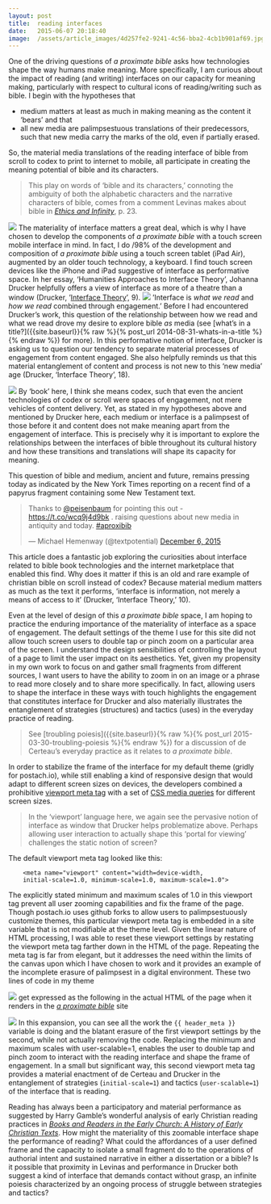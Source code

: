 ```yaml
---
layout:	post
title:	reading interfaces
date:	2015-06-07 20:18:40
image:	/assets/article_images/4d257fe2-9241-4c56-bba2-4cb1b901af69.jpg
---
```

One of the driving questions of *a proximate bible* asks how technologies shape the way humans make meaning. More specifically, I am curious about the impact of reading (and writing) interfaces on our capacity for meaning making, particularly with respect to cultural icons of reading/writing such as bible. I begin with the hypotheses that

-   medium matters at least as much in making meaning as the content it ‘bears’ and that
-   all new media are palimpsestuous translations of their predecessors, such that new media carry the marks of the old, even if partially erased.

So, the material media translations of the reading interface of bible from scroll to codex to print to internet to mobile, all participate in creating the meaning potential of bible and its characters.

> This play on words of ‘bible and its characters,’ connoting the ambiguity of both the alphabetic characters and the narrative characters of bible, comes from a comment Levinas makes about bible in [*Ethics and Infinity*](http://amzn.com/0820701785), p. 23.

![](/assets/article_images/4d257fe2-9241-4c56-bba2-4cb1b901af69.jpg)
The materiality of interface matters a great deal, which is why I have chosen to develop the components of *a proximate bible* with a touch screen mobile interface in mind. In fact, I do /98% of the development and composition of *a proximate bible* using a touch screen tablet (iPad Air), augmented by an older touch technology, a keyboard. I find touch screen devices like the iPhone and iPad suggestive of interface as performative space. In her essay, ‘Humanities Approaches to Interface Theory’, Johanna Drucker helpfully offers a view of interface as more of a theatre than a window (Drucker, ’[Interface Theory](http://www.culturemachine.net/index.php/cm/issue/view/23)’, 9).
![](/assets/article_images/c361f25c-796b-4c34-ac49-7b351910751d.png)
’Interface is *what we read* and *how we read* combined through engagement.’ Before I had encountered Drucker’s work, this question of the relationship between how we read and what we read drove my desire to explore bible *as* media (see [what’s in a title?]({{site.baseurl}}{% raw %}{% post_url 2014-08-31-whats-in-a-title %}{% endraw %}) for more). In this performative notion of interface, Drucker is asking us to question our tendency to separate material processes of engagement from content engaged. She also helpfully reminds us that this material entanglement of content and process is not new to this ‘new media’ age (Drucker, ‘Interface Theory’, 18).

![](/assets/article_images/c15ab601-9157-4f20-99d5-661307130d47.png)
By ‘book’ here, I think she means codex, such that even the ancient technologies of codex or scroll were spaces of engagement, not mere vehicles of content delivery. Yet, as stated in my hypotheses above and mentioned by Drucker here, each medium or interface is a palimpsest of those before it and content does not make meaning apart from the engagement of interface. This is precisely why it is important to explore the relationships between the interfaces of bible throughout its cultural history and how these transitions and translations will shape its capacity for meaning.

This question of bible and medium, ancient and future, remains pressing today as indicated by the New York Times reporting on a recent find of a papyrus fragment containing some New Testament text.

> Thanks to [@peisenbaum](https://twitter.com/peisenbaum) for pointing this out - <https://t.co/wcq9j4d9bk> . raising questions about new media in antiquity and today. [\#aproxibib](https://twitter.com/hashtag/aproxibib?src=hash)
>
> — Michael Hemenway (@textpotential) [December 6, 2015](https://twitter.com/textpotential/status/673515033771421698)

This article does a fantastic job exploring the curiosities about interface related to bible book technologies and the internet marketplace that enabled this find. Why does it matter if this is an old and rare example of christian bible on scroll instead of codex? Because material medium matters as much as the text it performs, ‘interface is information, not merely a means of access to it’ (Drucker, ‘Interface Theory,’ 10).

Even at the level of design of this *a proximate bible* space, I am hoping to practice the enduring importance of the materiality of interface as a space of engagement. The default settings of the theme I use for this site did not allow touch screen users to double tap or pinch zoom on a particular area of the screen. I understand the design sensibilities of controlling the layout of a page to limit the user impact on its aesthetics. Yet, given my propensity in my own work to focus on and gather small fragments from different sources, I want users to have the ability to zoom in on an image or a phrase to read more closely and to share more specifically. In fact, allowing users to shape the interface in these ways with touch highlights the engagement that constitutes interface for Drucker and also materially illustrates the entanglement of strategies (structures) and tactics (uses) in the everyday practice of reading.

> See [troubling poiesis]({{site.baseurl}}{% raw %}{% post_url 2015-03-30-troubling-poiesis %}{% endraw %}) for a discussion of de Certeau’s everyday practice as it relates to *a proximate bible*.

In order to stabilize the frame of the interface for my default theme (gridly for postach.io), while still enabling a kind of responsive design that would adapt to different screen sizes on devices, the developers combined a prohibitive [viewport meta tag](http://www.w3schools.com/css/css_rwd_viewport.asp) with a set of [CSS media queries](http://www.w3schools.com/css/css_rwd_mediaqueries.asp) for different screen sizes.

> In the ‘viewport’ language here, we again see the pervasive notion of interface as window that Drucker helps problematize above. Perhaps allowing user interaction to actually shape this ‘portal for viewing’ challenges the static notion of screen?

The default viewport meta tag looked like this:

        <meta name="viewport" content="width=device-width,
        initial-scale=1.0, minimum-scale=1.0, maximum-scale=1.0">

The explicitly stated minimum and maximum scales of 1.0 in this viewport tag prevent all user zooming capabilities and fix the frame of the page. Though postach.io uses github forks to allow users to palimpsestuously customize themes, this particular viewport meta tag is embedded in a site variable that is not modifiable at the theme level. Given the linear nature of HTML processing, I was able to reset these viewport settings by restating the viewport meta tag farther down in the HTML of the page. Repeating the meta tag is far from elegant, but it addresses the need within the limits of the canvas upon which I have chosen to work and it provides an example of the incomplete erasure of palimpsest in a digital environment. These two lines of code in my theme

![](/assets/article_images/f5b2955c-af8b-43c8-ad4b-79b798cbc8f7.png)
get expressed as the following in the actual HTML of the page when it renders in the [*a proximate bible*](http://aproximatebible.postach.io) site

![](/assets/article_images/dc3a2f77-d05e-4fdb-b11a-cd85f8463170.png)
In this expansion, you can see all the work the `{{ header_meta }}` variable is doing and the blatant erasure of the first viewport settings by the second, while not actually removing the code. Replacing the minimum and maximum scales with user-scalable=1, enables the user to double tap and pinch zoom to interact with the reading interface and shape the frame of engagement. In a small but significant way, this second viewport meta tag provides a material enactment of de Certeau and Drucker in the entanglement of strategies (`initial-scale=1`) and tactics (`user-scalable=1`) of the interface that is reading.

Reading has always been a participatory and material performance as suggested by Harry Gamble’s wonderful analysis of early Christian reading practices in [*Books and Readers in the Early Church: A History of Early Christian Texts*](http://amzn.com/0300069189). How might the materiality of this zoomable interface shape the performance of reading? What could the affordances of a user defined frame and the capacity to isolate a small fragment do to the operations of authorial intent and sustained narrative in either a dissertation or a bible? Is it possible that proximity in Levinas and performance in Drucker both suggest a kind of interface that demands contact without grasp, an infinite poiesis characterized by an ongoing process of struggle between strategies and tactics?
